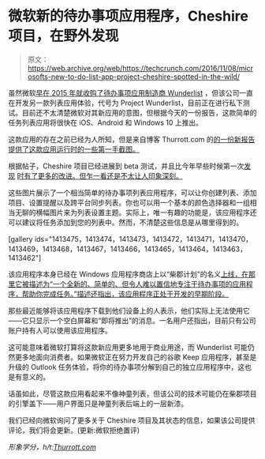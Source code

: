 # 微软新的待办事项应用程序，Cheshire 项目，在野外发现 

> 原文：<https://web.archive.org/web/https://techcrunch.com/2016/11/08/microsofts-new-to-do-list-app-project-cheshire-spotted-in-the-wild/>

虽然微软[早在 2015 年就收购了待办事项应用制造商 Wunderlist](https://web.archive.org/web/20221208005907/https://beta.techcrunch.com/2015/06/02/microsoft-purchase-of-wunderlist-confirmed/) ，但该公司一直在开发另一款列表应用体验，代号为 Project Wunderlist，目前正在进行私下测试。目前还不太清楚微软对其新应用的意图，但根据今天的一份报告，这款简单的任务列表应用将很快在 iOS、Android 和 Windows 10 上推出。

这款应用的存在之前已经为人所知，但是来自博客 Thurrott.com 的[的一份新报告提供了这款应用运行时的一些第一手截图。](https://web.archive.org/web/20221208005907/https://www.thurrott.com/cloud/microsoft-consumer-services/84825/microsofts-project-cheshire-heads-private-beta)

根据帖子，Cheshire 项目已经进展到 beta 测试，并且比今年早些时候第一次[发现](https://web.archive.org/web/20221208005907/https://www.thurrott.com/windows/windows-10/67767/first-look-microsofts-project-cheshire-list-app) [时有了更多的改进。但乍一看还是不太让人印象深刻。](https://web.archive.org/web/20221208005907/https://mspoweruser.com/hands-project-cheshire-microsofts-upcoming-list-app-windows-10/)

这些图片展示了一个相当简单的待办事项列表应用程序，可以让你创建列表、添加项目、设置提醒以及跨平台同步列表。你也可以用一个基本的颜色选择器和一组相当无聊的横幅图片来为列表设置主题。实际上，唯一有趣的功能是，该应用程序还可以建议将任务添加到您的列表中。然而，不清楚这些信息是从哪里得到的。

[gallery ids="1413475，1413474，1413473，1413472，1413471，1413470，1413469，1413468，1413467，1413466，1413465，1413464，1413463，1413462"]

该应用程序本身已经在 Windows 应用程序商店上以“柴郡计划”的名义[上线，在那里它被描述为“一个全新的、简单的、但令人难以置信地专注于待办事项的应用程序，帮助你完成任务。”描述还指出，该应用程序正处于开发的早期阶段。](https://web.archive.org/web/20221208005907/https://www.microsoft.com/en-us/store/p/project-cheshire/9nblggh5r558)

那些最近能够将该应用程序下载到他们设备上的人表示，他们实际上无法使用它——它只显示一个空白屏幕和“即将推出”的消息。一名用户还指出，目前只有公司账户持有人可以使用该应用程序。

这可能意味着微软打算将这款新应用更多地用于商业用途，而 Wunderlist 可能仍然更多地面向消费者。如果微软正在努力开发自己的谷歌 Keep 应用程序，甚至是升级的 Outlook 任务体验，将你的待办事项分解到自己的独立应用程序中，这也是有意义的。

话虽如此，尽管这款应用看起来不像神童列表，但该公司的技术可能仍在柴郡项目的引擎盖下——用户界面只是神童列表后端上的一层新漆。

我们已经向微软询问了更多关于 Cheshire 项目及其状态的信息，如果该公司提供评论，我们将会更新。(更新:微软拒绝置评)

*形象学分，h/t:[Thurrott.com](https://web.archive.org/web/20221208005907/https://www.thurrott.com/cloud/microsoft-consumer-services/84825/microsofts-project-cheshire-heads-private-beta)*